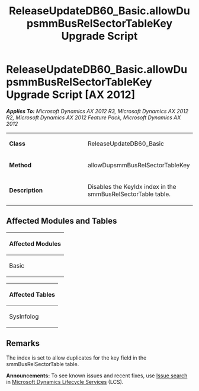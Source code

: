 ﻿---
title: ReleaseUpdateDB60_Basic.allowDupsmmBusRelSectorTableKey Upgrade Script
TOCTitle: ReleaseUpdateDB60_Basic.allowDupsmmBusRelSectorTableKey Upgrade Script
ms:assetid: 3bd95526-4977-eac0-6200-35e9ebdd9f5a
ms:mtpsurl: https://msdn.microsoft.com/en-us/library/JJ685294(v=AX.60)
ms:contentKeyID: 49707752
ms.date: 05/18/2015
mtps_version: v=AX.60
---

# ReleaseUpdateDB60\_Basic.allowDupsmmBusRelSectorTableKey Upgrade Script [AX 2012]


_**Applies To:** Microsoft Dynamics AX 2012 R3, Microsoft Dynamics AX 2012 R2, Microsoft Dynamics AX 2012 Feature Pack, Microsoft Dynamics AX 2012_

<table>
<colgroup>
<col style="width: 50%" />
<col style="width: 50%" />
</colgroup>
<tbody>
<tr class="odd">
<td><p><strong>Class</strong></p></td>
<td><p>ReleaseUpdateDB60_Basic</p></td>
</tr>
<tr class="even">
<td><p><strong>Method</strong></p></td>
<td><p>allowDupsmmBusRelSectorTableKey</p></td>
</tr>
<tr class="odd">
<td><p><strong>Description</strong></p></td>
<td><p>Disables the KeyIdx index in the smmBusRelSectorTable table.</p></td>
</tr>
</tbody>
</table>


## Affected Modules and Tables

<table>
<colgroup>
<col style="width: 100%" />
</colgroup>
<thead>
<tr class="header">
<th><p>Affected Modules</p></th>
</tr>
</thead>
<tbody>
<tr class="odd">
<td><p>Basic</p></td>
</tr>
</tbody>
</table>


<table>
<colgroup>
<col style="width: 100%" />
</colgroup>
<thead>
<tr class="header">
<th><p>Affected Tables</p></th>
</tr>
</thead>
<tbody>
<tr class="odd">
<td><p>SysInfolog</p></td>
</tr>
</tbody>
</table>


## Remarks

The index is set to allow duplicates for the key field in the smmBusRelSectorTable table.

  
**Announcements:** To see known issues and recent fixes, use [Issue search](http://go.microsoft.com/fwlink/?linkid=389258) in [Microsoft Dynamics Lifecycle Services](http://go.microsoft.com/fwlink/?linkid=306505) (LCS).

